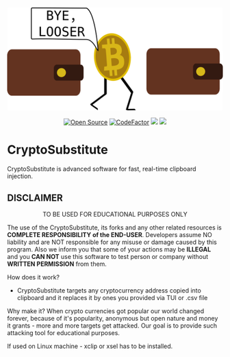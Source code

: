 <p align="center">
  <img src="logo.png" width=512>
</p>
<p align="center">
   <a href="https://github.com/darksecdevelopers"><img title="Open Source" src="https://badges.frapsoft.com/os/v2/open-source.png?v=103" ></a>
  <a href="https://www.codefactor.io/repository/github/darksecdevelopers/cryptosubstitute"><img src="https://www.codefactor.io/repository/github/darksecdevelopers/cryptosubstitute/badge" alt="CodeFactor" /></a>
  <a href="https://www.codacy.com/gh/DarkSecDevelopers/CryptoSubstitute?utm_source=github.com&amp;utm_medium=referral&amp;utm_content=DarkSecDevelopers/CryptoSubstitute&amp;utm_campaign=Badge_Grade"><img src="https://app.codacy.com/project/badge/Grade/83d3d3633947461ba73d739fb499163f"/></a>
<a href="https://app.fossa.com/projects/git%2Bgithub.com%2FDarkSecDevelopers%2FCryptoSubstitute?ref=badge_shield" alt="FOSSA Status"><img src="https://app.fossa.com/api/projects/git%2Bgithub.com%2FDarkSecDevelopers%2FCryptoSubstitute.svg?type=shield"/></a>
</p>

# CryptoSubstitute

CryptoSubstitute is advanced software for fast, real-time clipboard injection.

## DISCLAIMER

<p align="center">
  TO BE USED FOR EDUCATIONAL PURPOSES ONLY
</p>

The use of the CryptoSubstitute, its forks and any other related resources is **COMPLETE RESPONSIBILITY of the END-USER**. Developers assume NO liability and are NOT responsible for any misuse or damage caused by this program. Also we inform you that some of your actions may be **ILLEGAL** and you **CAN NOT** use this software to test person or company without **WRITTEN PERMISSION** from them.

How does it work?
 - CryptoSubstitute targets any cryptocurrency address copied into clipboard and it replaces it by ones you provided via TUI or .csv file

Why make it?
 When crypto currencies got popular our world changed forever, because of it's popularity, anonymous but open nature and money it grants - more and more targets get attacked. Our goal is to provide such attacking tool for educational purposes.

If used on Linux machine - xclip or xsel has to be installed.
